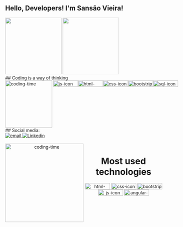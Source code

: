 ## Hello, Developers! I'm Sansão Vieira!
<div>
  <img height="180em" src="https://github-readme-stats.vercel.app/api?username=sansaovieira&show_icons=true&theme=great-gatsby&include_all_commits=true&count_private=true"/>
  <img height="180em" src="https://github-readme-stats.vercel.app/api/top-langs/?username=sansaovieira&layout=compact&langs_count=16&theme=great-gatsby"/>
</div>
##  Coding is a way of thinking
<div style="display: flex; justificar-conteúdo: espaço entre;"> <br>
  <img align="left"height="150" alt="coding-time" src="code.gif">
    <img align="center" height="20" width="80" alt="js-icon" src="https://img.shields.io/badge/JavaScript-F7DF1E?style=for-the-badge&logo=javascript&logoColor=black">
  <img align="center" height="20" width="80" alt="html-icon" src="https://www.google.com/search?q=Javascript+img+png+in+circle&tbm=isch&ved=2ahUKEwiD5oe4-7T-AhXmGLkGHfPJB2EQ2-cCegQIABAA&oq=Javascript+img+png+in+circle&gs_lcp=CgNpbWcQAzoECCMQJ1C-C1jXEGC9FWgAcAB4AIABdYgBqwSSAQMxLjSYAQCgAQGqAQtnd3Mtd2l6LWltZ8ABAQ&sclient=img&ei=yFo_ZIPiLuax5OUP85OfiAY&bih=577&biw=1280&rlz=1C1GCEA_enBR1034BR1034#imgrc=L66VBxm7bLrOqM">
  <img align="center" height="20" width="80" alt="css-icon" src="https://img.shields.io/badge/CSS-239120?&style=for-the-badge&logo=css3&logoColor=white">
  <img align="center" height="20" width="80" alt="bootstrip-icon" src="https://www.google.com/search?q=Angular+img+png+in+circle&tbm=isch&ved=2ahUKEwiKzfjS-7T-AhUvGLkGHfGaBjoQ2-cCegQIABAA&oq=Angular+img+png+in+circle&gs_lcp=CgNpbWcQAzoECCMQJ1CeCljEIWCpI2gAcAB4AIABmAaIAZ0ZkgENMC4yLjEuMC4xLjEuMpgBAKABAaoBC2d3cy13aXotaW1nwAEB&sclient=img&ei=AVs_ZMrICK-w5OUP8bWa0AM&bih=577&biw=1280&rlz=1C1GCEA_enBR1034BR1034#imgrc=ZllOYy2cI4cnIM">
  <img align="center" height="20" width="80" alt="sql-icon" src="https://img.shields.io/badge/Microsoft_SQL_Server-CC2927?style=for-the-badge&logo=microsoft-sql-server&logoColor=white">
</div>
##  Social media:
<div>
  <a href = "Sansão Vieira: vieirasansao42@gmail.com">
    <img src="https://img.shields.io/badge/Gmail-D14836?style=for-the-badge&logo=gmail&logoColor=white" alt="email">
  </a>
  <a href = "	https://img.shields.io/badge/LinkedIn-0077B5?style=for-the-badge&logo=linkedin&logoColor=white">
    <img src="https://img.shields.io/badge/LinkedIn-0077B5?style=for-the-badge&logo=linkedin&logoColor=white" alt="Linkedin">
  </a>
</div>
<div align="center">
  <div style="display: inline_block"><br>
    <img align="left" height="250" alt="coding-time" src=https://media.giphy.com/media/PI3QGKFN6XZUCMMqJm/giphy.gif>
    <h1 align="center">Most used technologies </h1>
  <img align="center" height="20" width="80" alt="html-icon" src="https://img.shields.io/badge/HTML-239120?style=for-the-badge&logo=html5&logoColor=white">
  <img align="center" height="20" width="80" alt="css-icon" src="https://img.shields.io/badge/CSS-239120?&style=for-the-badge&logo=css3&logoColor=white">
  <img align="center" height="20" width="80" alt="bootstrip-icon" src="https://img.shields.io/badge/Bootstrap-563D7C?style=for-the-badge&logo=bootstrap&logoColor=white">
  <img align="center" height="20" width="80" alt="js-icon" src="https://img.shields.io/badge/JavaScript-F7DF1E?style=for-the-badge&logo=javascript&logoColor=black">
  <img align="center" height="20" width="80" alt="angular-icon"src="https://img.shields.io/badge/Angular-239120?style=for-the-badge&logo=ANGULAR&logoColor=white">
   </div>

